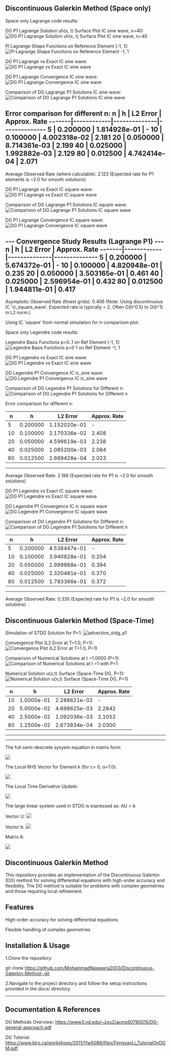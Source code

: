 Discontinuous Galerkin Method (Space only)
--------------------
Space only Lagrange code results:

DG P1 Lagrange Solution uh(x, t) Surface Plot IC sine wave, n=40:
![DG P1 Lagrange Solution uh(x, t) Surface Plot IC sine wave, n=40](https://github.com/user-attachments/assets/c902536b-58f5-4b07-b30d-4650c31e206a)

Pl Lagrange Shape Functions on Reference Element [-1, 1]:
![Pl Lagrange Shape Functions on Reference Element  -1, 1](https://github.com/user-attachments/assets/1b75325c-def7-4cfd-8929-55aa7f301dc8)

DG P1 Lagrange vs Exact IC sine wave:
![DG P1 Lagrange vs Exact IC sine wave](https://github.com/user-attachments/assets/ab7f9189-f012-445c-a637-1fbb7295c2ed)

DG P1 Lagrange Convergence IC sine wave:
![DG P1 Lagrange Convergence IC sine wave](https://github.com/user-attachments/assets/fa9f0cf2-c0ec-412b-94eb-47e8bd0f2eaf)

Comparison of DG Lagrange P1 Solutions IC sine wave:
![Comparison of DG Lagrange P1 Solutions IC sine wave](https://github.com/user-attachments/assets/83c99dff-bc57-4e2a-889a-199dbc388b96)


Error comparison for different n:
  n    |    h       |   L2 Error   | Approx. Rate
-------|------------|--------------|--------------
     5 | 0.200000 | 1.814928e-01 |     -
    10 | 0.100000 | 4.002318e-02 |   2.181
    20 | 0.050000 | 8.714361e-03 |   2.199
    40 | 0.025000 | 1.992882e-03 |   2.129
    80 | 0.012500 | 4.742414e-04 |   2.071
---------------------------------

Average Observed Rate (where calculable): 2.123
(Expected rate for P1 elements is ~2.0 for smooth solutions)


DG P1 Lagrange vs Exact IC square wave:
![DG P1 Lagrange vs Exact IC square wave](https://github.com/user-attachments/assets/69399af9-6fb2-4156-9ca3-9097500bc53b)

Comparison of DG Lagrange P1 Solutions IC square wave:
![Comparison of DG Lagrange P1 Solutions IC square wave](https://github.com/user-attachments/assets/71c44ebf-539f-4b09-8795-f52d2cbcf4cc)

DG P1 Lagrange Convergence IC square wave:
![DG P1 Lagrange Convergence IC square wave](https://github.com/user-attachments/assets/fb6fd23d-98b0-4326-9442-ce8483bdb4f0)

--- Convergence Study Results (Lagrange P1) ---
  n    |    h       |   L2 Error   | Approx. Rate
-------|------------|--------------|--------------
     5 | 0.200000   | 5.674372e-01 |     -
    10 | 0.100000   | 4.820948e-01 | 0.235
    20 | 0.050000   | 3.503165e-01 | 0.461
    40 | 0.025000   | 2.596954e-01 | 0.432
    80 | 0.012500   | 1.944811e-01 | 0.417
---------------------------------
Asymptotic Observed Rate (finest grids): 0.406
(Note: Using discontinuous IC 'ic_square_wave'.
Expected rate is typically < 2. Often O(h^0.5) to O(h^1) in L2 norm.)

Using IC 'square' from normal simulation for n-comparison plot.



Space only Legendre code results:

Legendre Basis Functions p=0..1 on Ref Element [-1, 1]:
![Legendre Basis Functions p=0 1 on Ref Element  -1, 1](https://github.com/user-attachments/assets/eac464ce-5b22-43f5-bf19-c819f7a3b985)

DG P1 Legendre vs Exact IC sine wave:
![DG P1 Legendre vs Exact IC sine wave](https://github.com/user-attachments/assets/651de589-c2a6-44f5-be85-988433b37aad)

DG Legendre P1 Convergence IC ic_sine wave:
![DG Legendre P1 Convergence IC ic_sine wave](https://github.com/user-attachments/assets/7cfb464f-9270-40be-97d1-19cdf420df22)

Comparison of DG Legendre P1 Solutions for Different n:
![Comparison of DG Legendre P1 Solutions for Different n](https://github.com/user-attachments/assets/b7c40945-b23d-41ee-8159-8fdbbe3363d9)

Error comparison for different n:

  n    |    h       |   L2 Error   | Approx. Rate
-------|------------|--------------|--------------
     5 | 0.200000 | 1.152020e-01 |     -
    10 | 0.100000 | 2.170336e-02 |   2.408
    20 | 0.050000 | 4.599619e-03 |   2.238
    40 | 0.025000 | 1.085200e-03 |   2.084
    80 | 0.012500 | 2.669426e-04 |   2.023
---------------------------------
Average Observed Rate: 2.188
(Expected rate for P1 is ~2.0 for smooth solutions)

DG P1 Legendre vs Exact IC square wave:
![DG P1 Legendre vs Exact IC square wave](https://github.com/user-attachments/assets/ae081811-2333-4466-ab51-b7beb475b26a)


DG Legendre P1 Convergence IC ic square wave
![DG Legendre P1 Convergence IC square wave](https://github.com/user-attachments/assets/7825a3b3-4b7d-49c2-ac11-e977ab81d487)


Comparison of DG Legendre P1 Solutions for Different n:
![Comparison of DG Legendre P1 Solutions for Different n](https://github.com/user-attachments/assets/a75ed45f-0beb-45c4-bb41-4925a8620cc8)

  n    |    h       |   L2 Error   | Approx. Rate
-------|------------|--------------|--------------
     5 | 0.200000 | 4.538447e-01 |     -
    10 | 0.100000 | 3.940828e-01 |   0.204
    20 | 0.050000 | 2.999868e-01 |   0.394
    40 | 0.025000 | 2.320481e-01 |   0.370
    80 | 0.012500 | 1.793366e-01 |   0.372
---------------------------------
Average Observed Rate: 0.335
(Expected rate for P1 is ~2.0 for smooth solutions)

Discontinuous Galerkin Method (Space-Time)
--------------------
Simulation of STDG Solution for P=1:
![advection_stdg_p1](https://github.com/user-attachments/assets/5b9beeae-9a86-4bd9-8772-9db4d4ef0a75)

Convergence Plot (L2 Error at T=1.0, P=1):
![Convergence Plot (L2 Error at T=1 0, P=1)](https://github.com/user-attachments/assets/6ac5f447-0d8d-4a35-af1a-9da55d72e26b)

Comparison of Numerical Solutions at t =1.0000 (P=1):
![Comparison of Numerical Solutions at t =1 with P=1](https://github.com/user-attachments/assets/20bdf51a-0da0-447c-8881-c50251114bfd)


Numerical Solution u(x,t) Surface (Space-Time DG, P=1):
![Numerical Solution u(x,t) Surface (Space-Time DG, P=1)](https://github.com/user-attachments/assets/ef5797a9-a791-4876-8f9b-4b42e25065cd)

  n    |    h       |   L2 Error   | Approx. Rate
-------|------------|--------------|--------------
   10  | 1.0000e-01 | 2.288621e-02 |     -
   20  | 5.0000e-02 | 4.698625e-03 |   2.2842
   40  | 2.5000e-02 | 1.092036e-03 |   2.1052
   80  | 1.2500e-02 | 2.673834e-04 |   2.0300
---------------------------------

--------------------
The full semi-descrete sysyem equation in matrix form:

![](https://latex.codecogs.com/png.image?\dpi{150}\fn_cm%20%7B%5Ccolor%7Bwhite%7D%20%5Cfrac%7B%5CDelta%20x%7D%7B6%7D%0A%5Cbegin%7Bpmatrix%7D%0A%5Cbegin%7Bpmatrix%7D%202%20%26%201%20%5C%5C%201%20%26%202%20%5Cend%7Bpmatrix%7D%20%26%200%20%26%20%5Cdots%20%26%200%20%5C%5C%0A0%20%26%20%5Cbegin%7Bpmatrix%7D%202%20%26%201%20%5C%5C%201%20%26%202%20%5Cend%7Bpmatrix%7D%20%26%20%5Cdots%20%26%200%20%5C%5C%0A%5Cvdots%20%26%20%5Cvdots%20%26%20%5Cddots%20%26%20%5Cvdots%20%5C%5C%0A0%20%26%200%20%26%20%5Cdots%20%26%20%5Cbegin%7Bpmatrix%7D%202%20%26%201%20%5C%5C%201%20%26%202%20%5Cend%7Bpmatrix%7D%0A%5Cend%7Bpmatrix%7D%0A%5Cbegin%7Bpmatrix%7D%0Au%27_%7B0%2C1%7D%20%5C%5C%20u%27_%7B0%2C2%7D%20%5C%5C%0Au%27_%7B1%2C1%7D%20%5C%5C%20u%27_%7B1%2C2%7D%20%5C%5C%0A%5Cvdots%20%5C%5C%0Au%27_%7Bn-1%2C1%7D%20%5C%5C%20u%27_%7Bn-1%2C2%7D%0A%5Cend%7Bpmatrix%7D%0A%3D%0A%5Cbegin%7Bpmatrix%7D%0AR_0(U)%20%5C%5C%0AR_1(U)%20%5C%5C%0A%5Cvdots%20%5C%5C%0AR_%7Bn-1%7D(U)%0A%5Cend%7Bpmatrix%7D})


The Local RHS Vector for Element 
k (for c> 0, α=1.0):

![](https://latex.codecogs.com/png.image?\dpi{150}\fn_cm%20%7B%5Ccolor%7Bwhite%7D%20R_k(U)%20%3D%20c%20%5Cbegin%7Bpmatrix%7D%20-0.5(u_%7Bk%2C1%7D%20%2B%20u_%7Bk%2C2%7D)%20%2B%20u_%7Bk-1%2C2%7D%20%5C%5C%200.5(u_%7Bk%2C1%7D%20%2B%20u_%7Bk%2C2%7D)%20-%20u_%7Bk%2C2%7D%20%5Cend%7Bpmatrix%7D%2C%20%5Ctext%7B%20with%20%7D%20u_%7B-1%2C2%7D%20%3D%20u_%7Bn-1%2C2%7D%20%5Ctext%7B%20when%20%7D%20k%20%3D%200.%7D)

The Local Time Derivative Update:

![](https://latex.codecogs.com/png.image?\dpi{150}\fn_cm%20%7B%5Ccolor%7Bwhite%7D%20%5Cfrac%7BdU_k%7D%7Bdt%7D%20%3D%20M_k%5E%7B-1%7D%20R_k(U)%20%3D%20%5Cfrac%7B2%7D%7B%5CDelta%20x%7D%20%5Cbegin%7Bpmatrix%7D%202%20%26%20-1%20%5C%5C%20-1%20%26%202%20%5Cend%7Bpmatrix%7D%20R_k(U)%7D)

The large linear system used in STDG is expressed as:
AU = b


Vector U:
![](https://latex.codecogs.com/png.image?\dpi{150}\fn_cm%20U%20%3D%20%5Cbegin%7Bpmatrix%7D%20U_%7B0%2C0%7D%20%5C%5C%20U_%7B0%2C1%7D%20%5C%5C%20%5Cvdots%20%5C%5C%20U_%7B0%2CN_x-1%7D%20%5C%5C%20U_%7B1%2C0%7D%20%5C%5C%20%5Cvdots%20%5C%5C%20U_%7BN_t-1%2CN_x-1%7D%20%5Cend%7Bpmatrix%7D)


Vector b:
![](https://latex.codecogs.com/png.image?\dpi{150}\fn_cm%20b%20%3D%20%5Cbegin%7Bpmatrix%7D%20b_%7B0%2C0%7D%20%5C%5C%20b_%7B0%2C1%7D%20%5C%5C%20%5Cvdots%20%5C%5C%20b_%7B0%2CN_x-1%7D%20%5C%5C%200%20%5C%5C%20%5Cvdots%20%5C%5C%200%20%5Cend%7Bpmatrix%7D)


Matrix A:

![](https://latex.codecogs.com/png.image?\dpi{150}\fn_cm%20A%20%3D%20%5Cbegin%7Bpmatrix%7D%20A_%7B0%2C0%7D%20%26%200%20%26%200%20%26%20%5Ccdots%20%26%200%20%5C%5C%20A_%7B1%2C0%7D%20%26%20A_%7B1%2C1%7D%20%26%200%20%26%20%5Ccdots%20%26%200%20%5C%5C%200%20%26%20A_%7B2%2C1%7D%20%26%20A_%7B2%2C2%7D%20%26%20%5Ccdots%20%26%200%20%5C%5C%20%5Cvdots%20%26%20%5Cvdots%20%26%20%5Cvdots%20%26%20%5Cddots%20%26%20%5Cvdots%20%5C%5C%200%20%26%200%20%26%200%20%26%20%5Ccdots%20%26%20A_%7BN_t-1%2CN_t-1%7D%20%5Cend%7Bpmatrix%7D)



Discontinuous Galerkin Method
--------------------
This repository provides an implementation of the Discontinuous Galerkin (DG) method for solving differential equations with high-order accuracy and flexibility. The DG method is suitable for problems with complex geometries and those requiring local refinement.

Features
--------------------
High-order accuracy for solving differential equations

Flexible handling of complex geometries


Installation & Usage
--------------------
1.Clone the repository:

git clone https://github.com/MohammadNawawra2003/Discontinuous-Galerkin-Method-.git

2.Navigate to the project directory and follow the setup instructions provided in the docs/ directory.

----------------------------------------------------------------------------------------------------------------------------------------------------------------------------------------------------------------------
Documentation & References
--------------------
DG Methods Overview: https://www3.nd.edu/~zxu2/acms60790S15/DG-general-approach.pdf

DG Tutorial: https://www.birs.ca/workshops/2011/11w5086/files/FengyanLi_TutorialOnDGM.pdf

